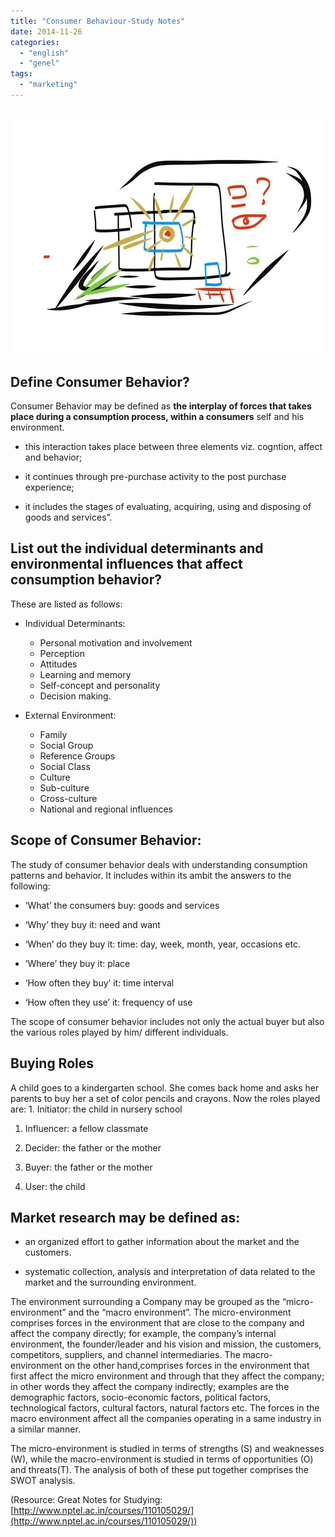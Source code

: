 ```yaml
---
title: "Consumer Behaviour-Study Notes"
date: 2014-11-26
categories: 
  - "english"
  - "genel"
tags: 
  - "marketing"
---
```


## ![image](/images/tumblr_inline_nfnkd3JaTQ1r4exmc.jpg)

## Define Consumer Behavior?

Consumer Behavior may be defined as **the interplay of forces that takes place during a consumption process, within a consumers** self and his environment.

- this interaction takes place between three elements viz. cogntion, affect and behavior;
    
- it continues through pre-purchase activity to the post purchase experience;
    
- it includes the stages of evaluating, acquiring, using and disposing of goods and services”.
    

## List out the individual determinants and environmental influences that affect consumption behavior?

These are listed as follows:

- Individual Determinants:
    
    - Personal motivation and involvement
    - Perception
    - Attitudes
    - Learning and memory
    - Self-concept and personality
    - Decision making.
- External Environment:
    
    - Family
    - Social Group
    - Reference Groups
    - Social Class
    - Culture
    - Sub-culture
    - Cross-culture
    - National and regional influences

## Scope of Consumer Behavior:

The study of consumer behavior deals with understanding consumption patterns and behavior. It includes within its ambit the answers to the following:

- ‘What’ the consumers buy: goods and services
    
- ‘Why’ they buy it: need and want
    
- ‘When’ do they buy it: time: day, week, month, year, occasions etc.
    
- ‘Where’ they buy it: place
    
- ‘How often they buy’ it: time interval
    
- ‘How often they use’ it: frequency of use
    

The scope of consumer behavior includes not only the actual buyer but also the various roles played by him/ different individuals.

## Buying Roles

A child goes to a kindergarten school. She comes back home and asks her parents to buy her a set of color pencils and crayons. Now the roles played are: 1. Initiator: the child in nursery school

1. Influencer: a fellow classmate
    
2. Decider: the father or the mother
    
3. Buyer: the father or the mother
    
4. User: the child
    

## Market research may be defined as:

- an organized effort to gather information about the market and the customers.
    
- systematic collection, analysis and interpretation of data related to the market and the surrounding environment.
    

The environment surrounding a Company may be grouped as the “micro-environment” and the “macro environment”. The micro-environment comprises forces in the environment that are close to the company and affect the company directly; for example, the company’s internal environment, the founder/leader and his vision and mission, the customers, competitors, suppliers, and channel intermediaries. The macro- environment on the other hand,comprises forces in the environment that first affect the micro environment and through that they affect the company; in other words they affect the company indirectly; examples are the demographic factors, socio-economic factors, political factors, technological factors, cultural factors, natural factors etc. The forces in the macro environment affect all the companies operating in a same industry in a similar manner.

The micro-environment is studied in terms of strengths (S) and weaknesses (W), while the macro-environment is studied in terms of opportunities (O) and threats(T). The analysis of both of these put together comprises the SWOT analysis.

(Resource: Great Notes for Studying: [http://www.nptel.ac.in/courses/110105029/](http://www.nptel.ac.in/courses/110105029/))
